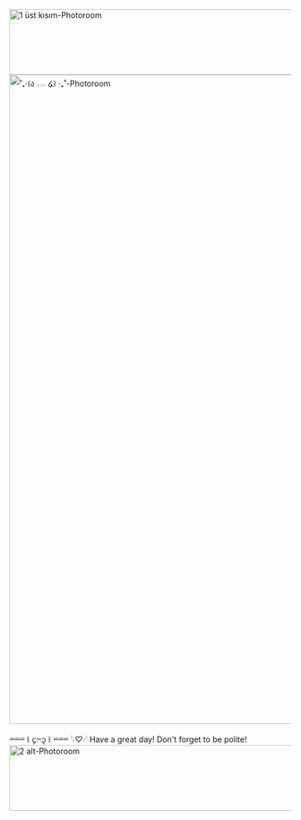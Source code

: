 <img width="736" height="117" alt="1  üst kısım-Photoroom" src="https://github.com/user-attachments/assets/d12f7ad2-79e7-4250-93d1-a663cf7eec9f" />
<img width="736" height="1159" alt="˚₊‧꒰ა 𓂋 ໒꒱ ‧₊˚-Photoroom" src="https://github.com/user-attachments/assets/ee7f1037-3c9b-43bb-9e69-7ed8dc62d876" />

⏔⏔⏔ ꒰ ᧔ෆ᧓ ꒱ ⏔⏔⏔
 𓆩♡𓆪 Have a great day! Don't forget to be polite!
 <img width="736" height="117" alt="2  alt-Photoroom" src="https://github.com/user-attachments/assets/0c8949e3-c560-4579-857d-9027cfd46690" />
